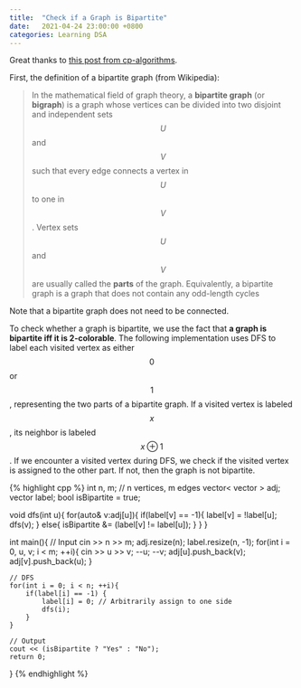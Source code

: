 ```yaml
---
title:  "Check if a Graph is Bipartite"
date:   2021-04-24 23:00:00 +0800
categories: Learning DSA
---
```

Great thanks to [this post from cp-algorithms](https://cp-algorithms.com/graph/bipartite-check.html).

First, the definition of a bipartite graph (from Wikipedia):

>In the mathematical field of graph theory, a **bipartite graph** (or **bigraph**) is a graph whose vertices can be divided into two disjoint and independent sets $$U$$ and $$V$$ such that every edge connects a vertex in $$ U $$ to one in $$V$$. Vertex sets $$U$$ and $$V$$ are usually called the **parts** of the graph. Equivalently, a bipartite graph is a graph that does not contain any odd-length cycles

Note that a bipartite graph does not need to be connected. 

To check whether a graph is bipartite, we use the fact that **a graph is bipartite iff it is 2-colorable**. The following implementation uses DFS to label each visited vertex as either $$ 0 $$ or $$1$$, representing the two parts of a bipartite graph. If a visited vertex is labeled $$x$$, its neighbor is labeled $$x \oplus 1$$. If we encounter a visited vertex during DFS, we check if the visited vertex is assigned to the other part. If not, then the graph is not bipartite.


{% highlight cpp %}
int n, m; // n vertices, m edges
vector< vector<int> > adj;
vector<int> label;
bool isBipartite = true;

void dfs(int u){
    for(auto& v:adj[u]){
        if(label[v] == -1){
            label[v] = !label[u];
            dfs(v);
        } else{
            isBipartite &= (label[v] != label[u]);
        }
    }
}

int main(){
    // Input
    cin >> n >> m;
    adj.resize(n);
    label.resize(n, -1);
    for(int i = 0, u, v; i < m; ++i){
        cin >> u >> v; 
        --u; --v;
        adj[u].push_back(v); adj[v].push_back(u);
    }

    // DFS
    for(int i = 0; i < n; ++i){
        if(label[i] == -1) {
            label[i] = 0; // Arbitrarily assign to one side
            dfs(i);
        }
    }

    // Output
    cout << (isBipartite ? "Yes" : "No");
    return 0;
}
{% endhighlight %}


[jekyll-docs]: https://jekyllrb.com/docs/home
[jekyll-gh]:   https://github.com/jekyll/jekyll
[jekyll-talk]: https://talk.jekyllrb.com/
